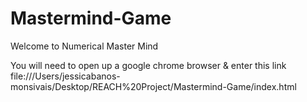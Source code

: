 # Mastermind-Game
Welcome to Numerical Master Mind

You will need to open up a google chrome browser & enter this link
  file:///Users/jessicabanos-monsivais/Desktop/REACH%20Project/Mastermind-Game/index.html


